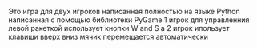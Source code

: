 Это игра для двух игроков написанная полностью на языке Python написанная с помощью библиотеки PyGame
1 игрок для управленния левой ракеткой использует кнопки W and S а 2 игрок ипользует клавиши вверх вниз
мячик перемещается автоматически
